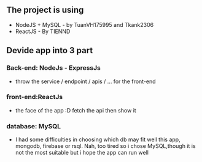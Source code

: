 ## The project is using
  - NodeJS + MySQL - by TuanVH175995 and Tkank2306
  - ReactJS - By TIENND

## Devide app into 3 part
### Back-end: NodeJs - ExpressJs
- throw the service / endpoint / apis / ... for the front-end
### front-end:ReactJs
- the face of the app :D  fetch the api then show it
### database: MySQL
- I had some difficulties in choosing which db may fit well this app, mongodb, firebase or rsql. Nah, too tired so i chose MySQL,though it is not the most suitable but i hope the app can run well
